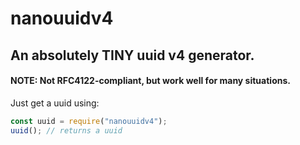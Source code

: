 # nanouuidv4 
## An absolutely TINY uuid v4 generator.
#### NOTE: Not RFC4122-compliant, but work well for many situations.

Just get a uuid using:
```js
const uuid = require("nanouuidv4");
uuid(); // returns a uuid
```